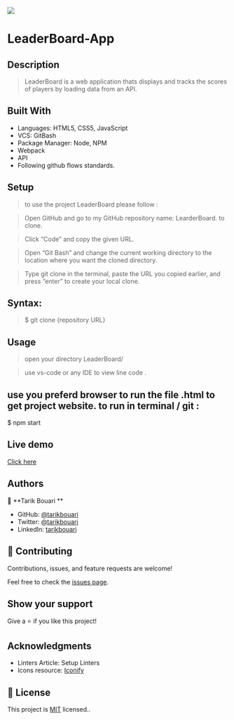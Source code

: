 ![](https://img.shields.io/badge/Microverse-blueviolet)

# LeaderBoard-App

## Description

> LeaderBoard is a web application thats displays and tracks the scores of players by loading
> data from an API.

## Built With

- Languages: HTML5, CSS5, JavaScript
- VCS: GitBash
- Package Manager: Node, NPM
- Webpack
- API
- Following github flows standards.

## Setup

> to use the project LeaderBoard please follow :

> Open GitHub and go to my GitHub repository name: LearderBoard. to clone.

> Click “Code” and copy the given URL.

> Open “Git Bash” and change the current working directory to the location where you want the cloned directory.

> Type git clone in the terminal, paste the URL you copied earlier, and press “enter” to create your local clone.

## Syntax:

> $ git clone {repository URL}

## Usage

> open your directory LeaderBoard/

> use vs-code or any IDE to view line code .

## use you preferd browser to run the file .html to get project website. to run in terminal / git :

$ npm start

## Live demo
[Click here](https://tarikbouari.github.io/LeaderBoard-App/)

## Authors

👤 **Tarik Bouari **

- GitHub: [@tarikbouari](https://github.com/tarikbouari)
- Twitter: [@tarikbouari](https://twitter.com/TarikBouari)
- LinkedIn: [tarikbouari](https://www.linkedin.com/in/tarik-bouari-44b7191a6/)

## 🤝 Contributing

Contributions, issues, and feature requests are welcome!

Feel free to check the [issues page](../../issues/).

## Show your support

Give a ⭐️ if you like this project!

## Acknowledgments

- Linters Article: Setup Linters
- Icons resource: [Iconify](https://iconify.design/cons8)

## 📝 License

This project is [MIT](./MIT.md) licensed..
